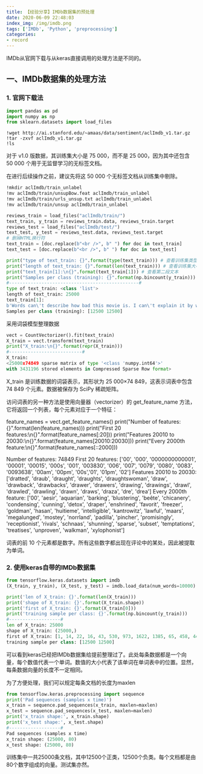 ```yaml
---
title: 【经验分享】IMDb数据集的预处理
date: 2020-06-09 22:48:03
index_img: /img/imdb.png
tags: ['IMDb', 'Python', 'preprocessing']
categories: 
- record
---
```

IMDb从官网下载与从keras直接调用的处理方法是不同的。
<!--more--->

## 一、IMDb数据集的处理方法

### 1. 官网下载法

```python
import pandas as pd
import numpy as np
from sklearn.datasets import load_files
```

```shell
!wget http://ai.stanford.edu/~amaas/data/sentiment/aclImdb_v1.tar.gz
!tar -zxvf aclImdb_v1.tar.gz
!ls
```

对于 v1.0 版数据，其训练集大小是 75 000，而不是 25 000，因为其中还包含 50 000 个用于无监督学习的无标签文档。

在进行后续操作之前，建议先将这 50 000 个无标签文档从训练集中剔除。

```bash
!mkdir aclImdb/train_unlabel
!mv aclImdb/train/unsupBow.feat aclImdb/train_unlabel
!mv aclImdb/train/urls_unsup.txt aclImdb/train_unlabel
!mv aclImdb/train/unsup aclImdb/train_unlabel
```

```python
reviews_train = load_files("aclImdb/train/")
text_train, y_train = reviews_train.data, reviews_train.target
reviews_test = load_files("aclImdb/test/")
text_test, y_test = reviews_test.data, reviews_test.target
# 删掉HTML换行符
text_train = [doc.replace(b"<br />", b" ") for doc in text_train]
text_test = [doc.replace(b"<br />", b" ") for doc in text_test]

print("type of text_train: {}".format(type(text_train))) # 查看训练集类型：list
print("length of text_train: {}".format(len(text_train))) # 查看训练集大小
print("text_train[1]:\n{}".format(text_train[1])) # 查看第二段文本
print("Samples per class (training): {}".format(np.bincount(y_train))) # 查看数据集是否均等
#------------------------------------------------#
type of text_train: <class 'list'>
length of text_train: 25000
text_train[1]:
b'Words can\'t describe how bad this movie is. I can\'t explain it by writing only. You have too see it for yourself to get at grip of how horrible a movie really can be. Not that I recommend you to do that. There are so many clich\xc3\xa9s, mistakes (and all other negative things you can imagine) here that will just make you cry. To start with the technical first, there are a LOT of mistakes regarding the airplane. I won\'t list them here, but just mention the coloring of the plane. They didn\'t even manage to show an airliner in the colors of a fictional airline, but instead used a 747 painted in the original Boeing livery. Very bad. The plot is stupid and has been done many times before, only much, much better. There are so many ridiculous moments here that i lost count of it really early. Also, I was on the bad guys\' side all the time in the movie, because the good guys were so stupid. "Executive Decision" should without a doubt be you\'re choice over this one, even the "Turbulence"-movies are better. In fact, every other movie in the world is better than this one.'
Samples per class (training): [12500 12500]
```

采用词袋模型整理数据

```python
vect = CountVectorizer().fit(text_train)
X_train = vect.transform(text_train)
print("X_train:\n{}".format(repr(X_train)))
#---------------------------#
X_train:
<25000x74849 sparse matrix of type '<class 'numpy.int64'>'
with 3431196 stored elements in Compressed Sparse Row format>
```

X_train 是训练数据的词袋表示，其形状为 25 000×74 849，这表示词表中包含 74 849 个元素。数据被保存为 SciPy 稀疏矩阵。

访问词表的另一种方法是使用向量器（vectorizer）的 get_feature_name 方法，它将返回一个列表，每个元素对应于一个特征：

feature_names = vect.get_feature_names()
print("Number of features: {}".format(len(feature_names)))
print("First 20 features:\n{}".format(feature_names[:20]))
print("Features 20010 to 20030:\n{}".format(feature_names[20010:20030]))
print("Every 2000th feature:\n{}".format(feature_names[::2000]))

Number of features: 74849
First 20 features:
['00', '000', '0000000000001', '00001', '00015', '000s', '001', '003830',
'006', '007', '0079', '0080', '0083', '0093638', '00am', '00pm', '00s','01', '01pm', '02']
Features 20010 to 20030:
['dratted', 'draub', 'draught', 'draughts', 'draughtswoman', 'draw', 'drawback',
'drawbacks', 'drawer', 'drawers', 'drawing', 'drawings', 'drawl',
'drawled', 'drawling', 'drawn', 'draws', 'draza', 'dre', 'drea']
Every 2000th feature:
['00', 'aesir', 'aquarian', 'barking', 'blustering', 'beête', 'chicanery',
'condensing', 'cunning', 'detox', 'draper', 'enshrined', 'favorit', 'freezer',
'goldman', 'hasan', 'huitieme', 'intelligible', 'kantrowitz', 'lawful',
'maars', 'megalunged', 'mostey', 'norrland', 'padilla', 'pincher',
'promisingly', 'receptionist', 'rivals', 'schnaas', 'shunning', 'sparse',
'subset', 'temptations', 'treatises', 'unproven', 'walkman', 'xylophonist']

词表的前 10 个元素都是数字。所有这些数字都出现在评论中的某处，因此被提取为单词。

### 2. 使用keras自带的IMDb数据集

```python
from tensorflow.keras.datasets import imdb
(X_train, y_train), (X_test, y_test) = imdb.load_data(num_words=10000) # 仅保留训练数据中前10000个最经常出现的单词，低频单词被舍弃

print('len of X_train: {}'.format(len(X_train)))
print('shape of X_train: {}'.format(X_train.shape))
print('first of X_train: {}'.format(X_train[0]))
print('training sample per class: {}'.format(np.bincount(y_train)))
#-------------------#
len of X_train: 25000
shape of X_train: (25000,)
first of X_train: [1, 14, 22, 16, 43, 530, 973, 1622, 1385, 65, 458, 4468, 66, 3941, 4, 173, 36, 256, 5, 25, 100, 43, 838, 112, 50, 670, 2, 9, 35, 480, 284, 5, 150, 4, 172, 112, 167, 2, 336, 385, 39, 4, 172, 4536, 1111, 17, 546, 38, 13, 447, 4, 192, 50, 16, 6, 147, 2025, 19, 14, 22, 4, 1920, 4613, 469, 4, 22, 71, 87, 12, 16, 43, 530, 38, 76, 15, 13, 1247, 4, 22, 17, 515, 17, 12, 16, 626, 18, 2, 5, 62, 386, 12, 8, 316, 8, 106, 5, 4, 2223, 5244, 16, 480, 66, 3785, 33, 4, 130, 12, 16, 38, 619, 5, 25, 124, 51, 36, 135, 48, 25, 1415, 33, 6, 22, 12, 215, 28, 77, 52, 5, 14, 407, 16, 82, 2, 8, 4, 107, 117, 5952, 15, 256, 4, 2, 7, 3766, 5, 723, 36, 71, 43, 530, 476, 26, 400, 317, 46, 7, 4, 2, 1029, 13, 104, 88, 4, 381, 15, 297, 98, 32, 2071, 56, 26, 141, 6, 194, 7486, 18, 4, 226, 22, 21, 134, 476, 26, 480, 5, 144, 30, 5535, 18, 51, 36, 28, 224, 92, 25, 104, 4, 226, 65, 16, 38, 1334, 88, 12, 16, 283, 5, 16, 4472, 113, 103, 32, 15, 16, 5345, 19, 178, 32]
training sample per class: [12500 12500]
```

可以看到keras已经把IMDb数据集给提前整理过了。此处每条数据都是一个向量，每个数值代表一个单词。数值的大小代表了该单词在单词表中的位置。显然，每条数据向量的长度不一定相同。

为了方便处理，我们可以规定每条文档的长度为maxlen

```python
from tensorflow.keras.preprocessing import sequence
print('Pad sequences (samples x time)')
x_train = sequence.pad_sequences(x_train, maxlen=maxlen)
x_test = sequence.pad_sequences(x_test, maxlen=maxlen)
print('x_train shape:', x_train.shape)
print('x_test shape:', x_test.shape)
#-------------------#
Pad sequences (samples x time)
x_train shape: (25000, 80)
x_test shape: (25000, 80)
```

训练集中一共25000条文档，其中12500个正类，12500个负类。每个文档都是由80个数字组成的向量。测试集亦然。